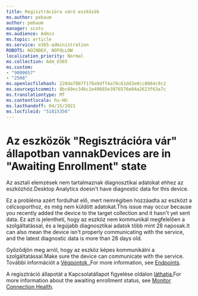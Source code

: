 ```yaml
---
title: Regisztrációra váró eszközök
ms.author: pebaum
author: pebaum
manager: scotv
ms.audience: Admin
ms.topic: article
ms.service: o365-administration
ROBOTS: NOINDEX, NOFOLLOW
localization_priority: Normal
ms.collection: Adm_O365
ms.custom:
- "9000657"
- "2508"
ms.openlocfilehash: 220da7807f178a9dff4a78c61dd3e0cc8004c9c2
ms.sourcegitcommit: 8bc60ec34bc1e40685e3976576e04a2623f63a7c
ms.translationtype: MT
ms.contentlocale: hu-HU
ms.lasthandoff: 04/15/2021
ms.locfileid: "51815356"
---
```

# <a name="devices-are-in-awaiting-enrollment-state"></a><span data-ttu-id="c4e3b-102">Az eszközök "Regisztrációra vár" állapotban vannak</span><span class="sxs-lookup"><span data-stu-id="c4e3b-102">Devices are in "Awaiting Enrollment" state</span></span>

<span data-ttu-id="c4e3b-103">Az asztali elemzések nem tartalmaznak diagnosztikai adatokat ehhez az eszközhöz.</span><span class="sxs-lookup"><span data-stu-id="c4e3b-103">Desktop Analytics doesn't have diagnostic data for this device.</span></span> 

<span data-ttu-id="c4e3b-104">Ez a probléma azért fordulhat elő, mert nemrégiben hozzáadta az eszközt a célcsoporthoz, és még nem küldött adatokat.</span><span class="sxs-lookup"><span data-stu-id="c4e3b-104">This issue may occur because you recently added the device to the target collection and it hasn't yet sent data.</span></span> <span data-ttu-id="c4e3b-105">Ez azt is jelentheti, hogy az eszköz nem kommunikál megfelelően a szolgáltatással, és a legújabb diagnosztikai adatok több mint 28 naposak.</span><span class="sxs-lookup"><span data-stu-id="c4e3b-105">It can also mean the device isn't properly communicating with the service, and the latest diagnostic data is more than 28 days old.</span></span>

<span data-ttu-id="c4e3b-106">Győződjön meg arról, hogy az eszköz képes kommunikálni a szolgáltatással.</span><span class="sxs-lookup"><span data-stu-id="c4e3b-106">Make sure the device can communicate with the service.</span></span> <span data-ttu-id="c4e3b-107">További információt a [Végpontok .](https://docs.microsoft.com/configmgr/desktop-analytics/enable-data-sharing#endpoints)</span><span class="sxs-lookup"><span data-stu-id="c4e3b-107">For more information, see [Endpoints](https://docs.microsoft.com/configmgr/desktop-analytics/enable-data-sharing#endpoints).</span></span>

<span data-ttu-id="c4e3b-108">A regisztráció állapotát a Kapcsolatállapot figyelése oldalon [láthatja.](https://docs.microsoft.com/configmgr/desktop-analytics/monitor-connection-health#awaiting-enrollment)</span><span class="sxs-lookup"><span data-stu-id="c4e3b-108">For more information about the awaiting enrollment status, see [Monitor Connection Health](https://docs.microsoft.com/configmgr/desktop-analytics/monitor-connection-health#awaiting-enrollment).</span></span>